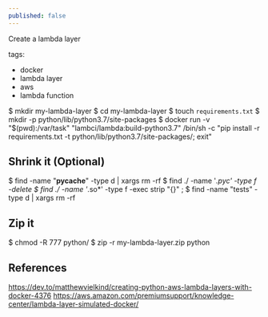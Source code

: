 ```yaml
---
published: false
---
```


Create a lambda layer 

tags:
- docker
- lambda layer
- aws
- lambda function

$ mkdir my-lambda-layer
$ cd my-lambda-layer
$ touch `requirements.txt`
$ mkdir -p python/lib/python3.7/site-packages
$ docker run -v "$(pwd):/var/task" "lambci/lambda:build-python3.7" /bin/sh -c "pip install -r requirements.txt -t python/lib/python3.7/site-packages/; exit"

## Shrink it (Optional)


$ find -name "__pycache__" -type d | xargs rm -rf
$ find ./ -name '*.pyc' -type f -delete
$ find ./ -name '*.so*' -type f -exec strip "{}" \;
$ find -name "tests" -type d | xargs rm -rf

## Zip it

$ chmod -R 777 python/
$ zip -r my-lambda-layer.zip python

## References
https://dev.to/matthewvielkind/creating-python-aws-lambda-layers-with-docker-4376
https://aws.amazon.com/premiumsupport/knowledge-center/lambda-layer-simulated-docker/